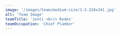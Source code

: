 ```yaml
---
image: '/images/team/medium-size/1-2-210x341.jpg'
alt: 'Team Image'
teamTitle: 'Jonti <br/> Rodes'
teamOccupation: 'Chief Plamber'
---
```


